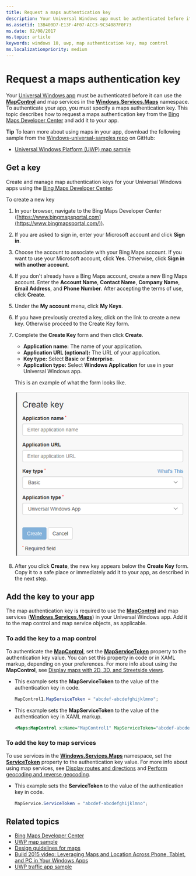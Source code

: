 ```yaml
---
title: Request a maps authentication key
description: Your Universal Windows app must be authenticated before it can use the MapControl and map services in the Windows.Services.Maps namespace.
ms.assetid: 13B400D7-E13F-4F07-ACC3-9C34087F0F73
ms.date: 02/08/2017
ms.topic: article
keywords: windows 10, uwp, map authentication key, map control
ms.localizationpriority: medium
---
```

# Request a maps authentication key




Your [Universal Windows app](https://docs.microsoft.com/windows/uwp/get-started/universal-application-platform-guide) must be authenticated before it can use the [**MapControl**](https://docs.microsoft.com/uwp/api/Windows.UI.Xaml.Controls.Maps.MapControl) and map services in the [**Windows.Services.Maps**](https://docs.microsoft.com/uwp/api/Windows.Services.Maps) namespace. To authenticate your app, you must specify a maps authentication key. This topic describes how to request a maps authentication key from the [Bing Maps Developer Center](https://www.bingmapsportal.com/) and add it to your app.

**Tip** To learn more about using maps in your app, download the following sample from the [Windows-universal-samples repo](https://go.microsoft.com/fwlink/p/?LinkId=619979) on GitHub:

-   [Universal Windows Platform (UWP) map sample](https://go.microsoft.com/fwlink/p/?LinkId=619977)

## Get a key


Create and manage map authentication keys for your Universal Windows apps using the [Bing Maps Developer Center](https://www.bingmapsportal.com/).

To create a new key

1.  In your browser, navigate to the Bing Maps Developer Center ([https://www.bingmapsportal.com](https://www.bingmapsportal.com/)).

2.  If you are asked to sign in, enter your Microsoft account and click **Sign in**.

3.  Choose the account to associate with your Bing Maps account. If you want to use your Microsoft account, click **Yes**. Otherwise, click **Sign in with another account**.

4.  If you don't already have a Bing Maps account, create a new Bing Maps account. Enter the **Account Name**, **Contact Name**, **Company Name**, **Email Address**, and **Phone Number**. After accepting the terms of use, click **Create**.

5.  Under the **My account** menu, click **My Keys**.

6.  If you have previously created a key, click on the link to create a new key. Otherwise proceed to the Create Key form.

7.  Complete the **Create Key** form and then click **Create**.

    -   **Application name:** The name of your application.
    -   **Application URL (optional):** The URL of your application.
    -   **Key type:** Select **Basic** or **Enterprise**.
    -   **Application type:** Select **Windows Application** for use in your Universal Windows app.

    This is an example of what the form looks like.

    ![an example of the create key form.](images/createkeydialog.png)

8.  After you click **Create**, the new key appears below the **Create Key** form. Copy it to a safe place or immediately add it to your app, as described in the next step.

## Add the key to your app


The map authentication key is required to use the [**MapControl**](https://docs.microsoft.com/uwp/api/Windows.UI.Xaml.Controls.Maps.MapControl) and map services ([**Windows.Services.Maps**](https://docs.microsoft.com/uwp/api/Windows.Services.Maps)) in your Universal Windows app. Add it to the map control and map service objects, as applicable.

### To add the key to a map control

To authenticate the [**MapControl**](https://docs.microsoft.com/uwp/api/Windows.UI.Xaml.Controls.Maps.MapControl), set the [**MapServiceToken**](https://docs.microsoft.com/uwp/api/windows.ui.xaml.controls.maps.mapcontrol.mapservicetoken) property to the authentication key value. You can set this property in code or in XAML markup, depending on your preferences. For more info about using the **MapControl**, see [Display maps with 2D, 3D, and Streetside views](display-maps.md).

-   This example sets the **MapServiceToken** to the value of the authentication key in code.

    ```cs
    MapControl1.MapServiceToken = "abcdef-abcdefghijklmno";
    ```

-   This example sets the **MapServiceToken** to the value of the authentication key in XAML markup.

    ```xml
    <Maps:MapControl x:Name="MapControl1" MapServiceToken="abcdef-abcdefghijklmno"/>
    ```

### To add the key to map services

To use services in the [**Windows.Services.Maps**](https://docs.microsoft.com/uwp/api/Windows.Services.Maps) namespace, set the [**ServiceToken**](https://docs.microsoft.com/uwp/api/windows.services.maps.mapservice.servicetoken) property to the authentication key value. For more info about using map services, see [Display routes and directions](routes-and-directions.md) and [Perform geocoding and reverse geocoding](geocoding.md).

-   This example sets the **ServiceToken** to the value of the authentication key in code.

    ```cs
    MapService.ServiceToken = "abcdef-abcdefghijklmno";
    ```

## Related topics

* [Bing Maps Developer Center](https://www.bingmapsportal.com/)
* [UWP map sample](https://go.microsoft.com/fwlink/p/?LinkId=619977)
* [Design guidelines for maps](https://docs.microsoft.com/windows/uwp/maps-and-location/controls-map)
* [Build 2015 video: Leveraging Maps and Location Across Phone, Tablet, and PC in Your Windows Apps](https://channel9.msdn.com/Events/Build/2015/2-757)
* [UWP traffic app sample](https://go.microsoft.com/fwlink/p/?LinkId=619982)

